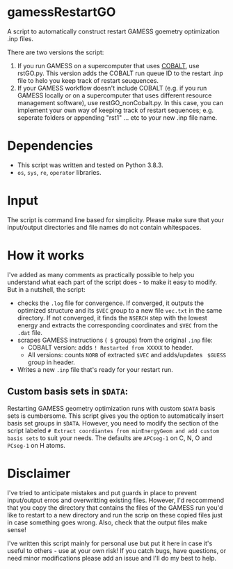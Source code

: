# gamessRestartGO
A script to automatically construct restart GAMESS goemetry optimization .inp files.

There are two versions the script:
1. If you run GAMESS on a supercomputer that uses [COBALT](https://www.anl.gov/mcs/cobalt-componentbased-lightweight-toolkit), use rstGO.py. This version adds the COBALT run queue ID to the restart .inp file to helo you keep track of restart seuquences.
2. If your GAMESS workflow doesn't include COBALT (e.g. if you run GAMESS locally or on a supercomputer that uses different resource management software), use restGO_nonCobalt.py. In this case, you can implement your own way of keeping track of restart sequences; e.g. seperate folders or appending "rst1" ... etc to your new .inp file name.

# Dependencies
- This script was written and tested on Python 3.8.3.
- `os`, `sys`, `re`, `operator` libraries.

# Input
The script is command line based for simplicity. Please make sure that your input/output directories and file names do not contain whitespaces.

# How it works
I've added as many comments as practically possible to help you understand what each part of the script does - to make it easy to modify. But in a nutshell, the script:
- checks the `.log` file for convergence. If converged, it outputs the optimized structure and its `$VEC` group to a new file `vec.txt` in the same directory. If not converged, it finds the `NSERCH` step with the lowest energy and extracts the corresponding coordinates and `$VEC` from the `.dat` file.
- scrapes GAMESS instructions (` $` groups) from the original `.inp` file:
  - COBALT version: adds `! Restarted from XXXXX` to header.
  - All versions: counts `NORB` of extracted `$VEC` and adds/updates ` $GUESS` group in header.
- Writes a new `.inp` file that's ready for your restart run.

## Custom basis sets in `$DATA`:
  Restarting GAMESS geometry optimization runs with custom `$DATA` basis sets is cumbersome. This script gives you the option to automatically insert basis set groups in `$DATA`. However, you need to modify the section of the script labeled `# Extract coordiantes from minEnergyGeom and add custom basis sets` to suit your needs. The defaults are `APCseg-1` on C, N, O and `PCseg-1` on H atoms.
  
# Disclaimer
I've tried to anticipate mistakes and put guards in place to prevent input/output erros and overwritting existing files. However, I'd reccommend that you copy the directory that contains the files of the GAMESS run you'd like to restart to a new directory and run the scrip on these copied files just in case something goes wrong. Also, check that the output files make sense!

I've written this script mainly for personal use but put it here in case it's useful to others - use at your own risk! If you catch bugs, have questions, or need minor modifications please add an issue and I'll do my best to help.
